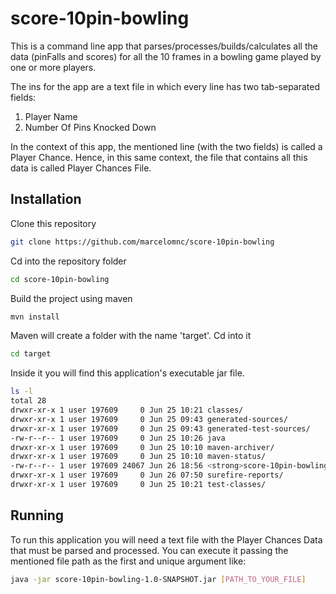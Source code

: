 # score-10pin-bowling

This is a command line app that parses/processes/builds/calculates all the data (pinFalls and scores) for all the 10 frames in a bowling game played by one or more players.

The ins for the app are a text file in which every line has two tab-separated fields:
1. Player Name
2. Number Of Pins Knocked Down

In the context of this app, the mentioned line (with the two fields) is called a Player Chance. Hence, in this same context, the file that contains all this data is called Player Chances File.

## Installation

Clone this repository

```bash
git clone https://github.com/marcelomnc/score-10pin-bowling
```

Cd into the repository folder

```bash
cd score-10pin-bowling
```

Build the project using maven

```bash
mvn install
```

Maven will create a folder with the name 'target'. Cd into it

```bash
cd target
```

Inside it you will find this application's executable jar file.

```bash
ls -l
total 28
drwxr-xr-x 1 user 197609     0 Jun 25 10:21 classes/
drwxr-xr-x 1 user 197609     0 Jun 25 09:43 generated-sources/
drwxr-xr-x 1 user 197609     0 Jun 25 09:43 generated-test-sources/
-rw-r--r-- 1 user 197609     0 Jun 25 10:26 java
drwxr-xr-x 1 user 197609     0 Jun 25 10:10 maven-archiver/
drwxr-xr-x 1 user 197609     0 Jun 25 10:10 maven-status/
-rw-r--r-- 1 user 197609 24067 Jun 26 18:56 <strong>score-10pin-bowling-1.0-SNAPSHOT.jar<strong>
drwxr-xr-x 1 user 197609     0 Jun 26 07:50 surefire-reports/
drwxr-xr-x 1 user 197609     0 Jun 25 10:21 test-classes/
```

## Running

To run this application you will need a text file with the Player Chances Data that must be parsed and processed. You can execute it passing the mentioned file path as the first and unique argument like:

```bash
java -jar score-10pin-bowling-1.0-SNAPSHOT.jar [PATH_TO_YOUR_FILE]
```
